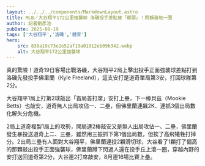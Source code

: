 ```yaml
---
layout: ../../../components/MarkdownLayout.astro
title: MLB／大谷翔平172公里強襲球 洛磯投手差點被「爆頭」！閃躲滾地一圈
author: 記者劉彥池
pubDate: 2025-08-19
tags: ['大谷翔平','洛磯','體育']
hero:
    src: 838a19c73e2e52af19a01912eb09b342.webp
    alt: 大谷翔平172公里強襲球
---
```


真的驚險！道奇19日客場出戰洛磯，大谷翔平2局上擊出投手正面強襲球差點打到洛磯先發投手佛里蘭（Kyle Freeland），這支安打是道奇單局第3安，打回球隊第2分。

大谷翔平1局上打第2球敲出「首局首打席」安打上壘，下一棒貝茲（Mookie Betts）也敲安，道奇無人出局攻佔一、二壘，但佛里蘭連飆2K、連抓3個出局數化解失分危機。

2局上道奇複製1局上的攻勢，開局連2棒敲安又是無人出局攻佔一、二壘，佛里蘭發生暴投送道奇上二、三壘，雖然用三振抓下第1個出局數，但挨了高飛犧牲打掉分。2出局三壘有人面對大谷翔平，佛里蘭連投2顆滑切球，大谷看了1顆打了偏高的那顆敲出投手正面強襲球，佛里蘭蹲下閃過人還在投手丘上滾一圈，穿越內野的安打送回道奇第2分，大谷連2打席敲安，8月連16場比賽上壘。